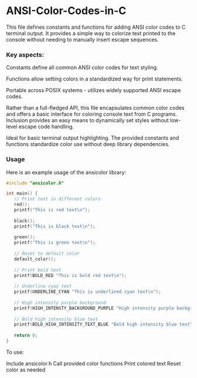 # ANSI-Color-Codes-in-C
 This file defines constants and functions for adding ANSI color codes to C terminal output. It provides a simple way to colorize text printed to the console without needing to manually insert escape sequences.

<h3>Key aspects:</h3>

Constants define all common ANSI color codes for text styling.

Functions allow setting colors in a standardized way for print statements.

Portable across POSIX systems - utilizes widely supported ANSI escape codes.

Rather than a full-fledged API, this file encapsulates common color codes and offers a basic interface for coloring console text from C programs. Inclusion provides an easy means to dynamically set styles without low-level escape code handling.

Ideal for basic terminal output highlighting. The provided constants and functions standardize color use without deep library dependencies.


<h3>Usage</h3>
Here is an example usage of the ansicolor library:

```c
#include "ansicolor.h"

int main() {
   // Print text in different colors
   red();
   printf("This is red text\n");
   
   black();
   printf("This is black text\n");
   
   green();
   printf("This is green text\n");
   
   // Reset to default color
   default_color();
   
   // Print bold text
   printf(BOLD_RED "This is bold red text\n");
   
   // Underline cyan text
   printf(UNDERLINE_CYAN "This is underlined cyan text\n");
   
   // High intensity purple background
   printf(HIGH_INTENSTY_BACKGROUND_PURPLE "High intensity purple background\n");
   
   // Bold high intensity blue text
   printf(BOLD_HIGH_INTENSITY_TEXT_BLUE "Bold high intensity blue text\n");
   
   return 0;
}
```

To use:

Include ansicolor.h
Call provided color functions
Print colored text
Reset color as needed
